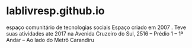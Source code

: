 # lablivresp.github.io
espaço comunitário de tecnologias sociais
Espaço criado em 2007 . Teve suas atividades ate 2017 na Avenida Cruzeiro do Sul, 2516 – Prédio 1 – 1ª Andar – Ao lado do Metrô Carandiru
